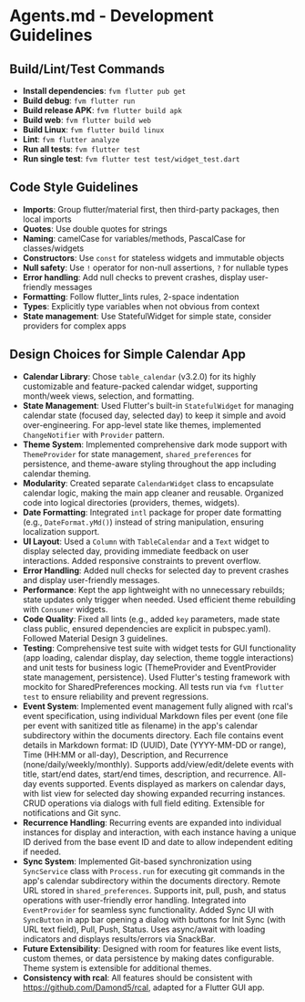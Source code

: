 # Agents.md - Development Guidelines

## Build/Lint/Test Commands
- **Install dependencies**: `fvm flutter pub get`
- **Build debug**: `fvm flutter run`
- **Build release APK**: `fvm flutter build apk`
- **Build web**: `fvm flutter build web`
- **Build Linux**: `fvm flutter build linux`
- **Lint**: `fvm flutter analyze`
- **Run all tests**: `fvm flutter test`
- **Run single test**: `fvm flutter test test/widget_test.dart`

## Code Style Guidelines
- **Imports**: Group flutter/material first, then third-party packages, then local imports
- **Quotes**: Use double quotes for strings
- **Naming**: camelCase for variables/methods, PascalCase for classes/widgets
- **Constructors**: Use `const` for stateless widgets and immutable objects
- **Null safety**: Use `!` operator for non-null assertions, `?` for nullable types
- **Error handling**: Add null checks to prevent crashes, display user-friendly messages
- **Formatting**: Follow flutter_lints rules, 2-space indentation
- **Types**: Explicitly type variables when not obvious from context
- **State management**: Use StatefulWidget for simple state, consider providers for complex apps

## Design Choices for Simple Calendar App

- **Calendar Library**: Chose `table_calendar` (v3.2.0) for its
highly customizable and feature-packed calendar widget, supporting
month/week views, selection, and formatting.
- **State Management**: Used Flutter's built-in `StatefulWidget`
for managing calendar state (focused day, selected day) to keep it
simple and avoid over-engineering. For app-level state like themes,
implemented `ChangeNotifier` with `Provider` pattern.
- **Theme System**: Implemented comprehensive dark mode support with
`ThemeProvider` for state management, `shared_preferences` for persistence,
and theme-aware styling throughout the app including calendar theming.
- **Modularity**: Created separate `CalendarWidget` class to
encapsulate calendar logic, making the main app cleaner and
reusable. Organized code into logical directories (providers, themes, widgets).
- **Date Formatting**: Integrated `intl` package for proper date
formatting (e.g., `DateFormat.yMd()`) instead of string
manipulation, ensuring localization support.
- **UI Layout**: Used a `Column` with `TableCalendar` and a `Text`
widget to display selected day, providing immediate feedback on
user interactions. Added responsive constraints to prevent overflow.
- **Error Handling**: Added null checks for selected day to
prevent crashes and display user-friendly messages.
- **Performance**: Kept the app lightweight with no unnecessary
rebuilds; state updates only trigger when needed. Used efficient
theme rebuilding with `Consumer` widgets.
- **Code Quality**: Fixed all lints (e.g., added `key` parameters,
made state class public, ensured dependencies are explicit in
pubspec.yaml). Followed Material Design 3 guidelines.
- **Testing**: Comprehensive test suite with widget tests for GUI
functionality (app loading, calendar display, day selection, theme toggle
interactions) and unit tests for business logic (ThemeProvider and EventProvider state
management, persistence). Used Flutter's testing framework with mockito
for SharedPreferences mocking. All tests run via `fvm flutter test` to
ensure reliability and prevent regressions.
 - **Event System**: Implemented event management fully aligned with rcal's event specification,
 using individual Markdown files per event (one file per event with sanitized title as filename) in the app's calendar subdirectory within the documents directory. Each file contains event details in Markdown format: ID (UUID), Date (YYYY-MM-DD or range), Time (HH:MM or all-day), Description, and Recurrence (none/daily/weekly/monthly). Supports add/view/edit/delete
 events with title, start/end dates, start/end times, description, and recurrence. All-day events supported. Events displayed as markers on calendar days,
 with list view for selected day showing expanded recurring instances. CRUD operations via dialogs with full field editing. Extensible for
 notifications and Git sync.
 - **Recurrence Handling**: Recurring events are expanded into individual instances for display and interaction, with each instance having a unique ID derived from the base event ID and date to allow independent editing if needed.
 - **Sync System**: Implemented Git-based synchronization using `SyncService`
 class with `Process.run` for executing git commands in the app's calendar subdirectory within the documents directory.
 Remote URL stored in `shared_preferences`. Supports init, pull, push, and status
 operations with user-friendly error handling. Integrated into `EventProvider`
 for seamless sync functionality. Added Sync UI with `SyncButton` in app bar
 opening a dialog with buttons for Init Sync (with URL text field), Pull, Push, Status.
 Uses async/await with loading indicators and displays results/errors via SnackBar.
- **Future Extensibility**: Designed with room for features like
event lists, custom themes, or data persistence by making dates
configurable. Theme system is extensible for additional themes.
- **Consistency with rcal**: All features should be consistent with https://github.com/Damond5/rcal, adapted for a Flutter GUI app.
